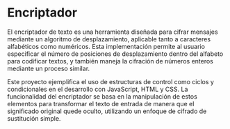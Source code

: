 # Encriptador
El encriptador de texto es una herramienta diseñada para cifrar mensajes mediante un algoritmo de desplazamiento, aplicable tanto a caracteres alfabéticos como numéricos. Esta implementación permite al usuario especificar el número de posiciones de desplazamiento dentro del alfabeto para codificar textos, y también maneja la cifración de números enteros mediante un proceso similar.

Este proyecto ejemplifica el uso de estructuras de control como ciclos y condicionales en el desarrollo con JavaScript, HTML y CSS. La funcionalidad del encriptador se basa en la manipulación de estos elementos para transformar el texto de entrada de manera que el significado original quede oculto, utilizando un enfoque de cifrado de sustitución simple.
